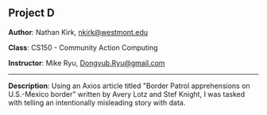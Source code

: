 ## Project D

**Author**: Nathan Kirk, nkirk@westmont.edu

**Class**: CS150 - Community Action Computing

**Instructor**: Mike Ryu, Dongyub.Ryu@gmail.com

---

**Description**: Using an Axios article titled "Border Patrol apprehensions on 
U.S.-Mexico border" written by Avery Lotz and Stef Knight, I was tasked with telling 
an intentionally misleading story with data. 